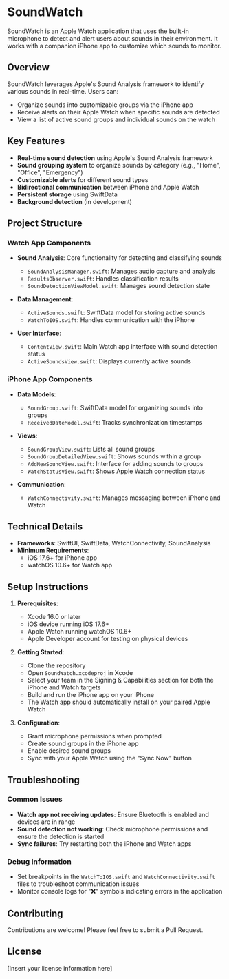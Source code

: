 # SoundWatch

SoundWatch is an Apple Watch application that uses the built-in microphone to detect and alert users about sounds in their environment. It works with a companion iPhone app to customize which sounds to monitor.

## Overview

SoundWatch leverages Apple's Sound Analysis framework to identify various sounds in real-time. Users can:

- Organize sounds into customizable groups via the iPhone app
- Receive alerts on their Apple Watch when specific sounds are detected
- View a list of active sound groups and individual sounds on the watch

## Key Features

- **Real-time sound detection** using Apple's Sound Analysis framework
- **Sound grouping system** to organize sounds by category (e.g., "Home", "Office", "Emergency")
- **Customizable alerts** for different sound types
- **Bidirectional communication** between iPhone and Apple Watch
- **Persistent storage** using SwiftData
- **Background detection** (in development)

## Project Structure

### Watch App Components

- **Sound Analysis**: Core functionality for detecting and classifying sounds
  - `SoundAnalysisManager.swift`: Manages audio capture and analysis
  - `ResultsObserver.swift`: Handles classification results
  - `SoundDetectionViewModel.swift`: Manages sound detection state

- **Data Management**:
  - `ActiveSounds.swift`: SwiftData model for storing active sounds
  - `WatchToIOS.swift`: Handles communication with the iPhone

- **User Interface**:
  - `ContentView.swift`: Main Watch app interface with sound detection status
  - `ActiveSoundsView.swift`: Displays currently active sounds

### iPhone App Components

- **Data Models**:
  - `SoundGroup.swift`: SwiftData model for organizing sounds into groups
  - `ReceivedDateModel.swift`: Tracks synchronization timestamps

- **Views**:
  - `SoundGroupView.swift`: Lists all sound groups
  - `SoundGroupDetailedView.swift`: Shows sounds within a group
  - `AddNewSoundView.swift`: Interface for adding sounds to groups
  - `WatchStatusView.swift`: Shows Apple Watch connection status

- **Communication**:
  - `WatchConnectivity.swift`: Manages messaging between iPhone and Watch

## Technical Details

- **Frameworks**: SwiftUI, SwiftData, WatchConnectivity, SoundAnalysis
- **Minimum Requirements**:
  - iOS 17.6+ for iPhone app
  - watchOS 10.6+ for Watch app

## Setup Instructions

1. **Prerequisites**:
   - Xcode 16.0 or later
   - iOS device running iOS 17.6+
   - Apple Watch running watchOS 10.6+
   - Apple Developer account for testing on physical devices

2. **Getting Started**:
   - Clone the repository
   - Open `SoundWatch.xcodeproj` in Xcode
   - Select your team in the Signing & Capabilities section for both the iPhone and Watch targets
   - Build and run the iPhone app on your iPhone
   - The Watch app should automatically install on your paired Apple Watch

3. **Configuration**:
   - Grant microphone permissions when prompted
   - Create sound groups in the iPhone app
   - Enable desired sound groups
   - Sync with your Apple Watch using the "Sync Now" button

## Troubleshooting

### Common Issues

- **Watch app not receiving updates**: Ensure Bluetooth is enabled and devices are in range
- **Sound detection not working**: Check microphone permissions and ensure the detection is started
- **Sync failures**: Try restarting both the iPhone and Watch apps

### Debug Information

- Set breakpoints in the `WatchToIOS.swift` and `WatchConnectivity.swift` files to troubleshoot communication issues
- Monitor console logs for "❌" symbols indicating errors in the application

## Contributing

Contributions are welcome! Please feel free to submit a Pull Request.

## License

[Insert your license information here]
